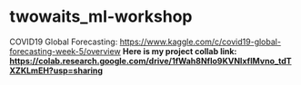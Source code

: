 # twowaits_ml-workshop
COVID19 Global Forecasting: 
https://www.kaggle.com/c/covid19-global-forecasting-week-5/overview
<b>
Here is my project collab link:
https://colab.research.google.com/drive/1fWah8Nflo9KVNIxfIMvno_tdTXZKLmEH?usp=sharing
